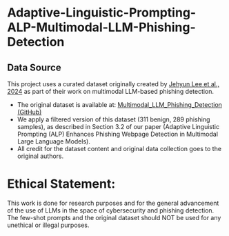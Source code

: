 # Adaptive-Linguistic-Prompting-ALP-Multimodal-LLM-Phishing-Detection
## Data Source

This project uses a curated dataset originally created by [Jehyun Lee et al., 2024](https://arxiv.org/abs/2408.05941) as part of their work on multimodal LLM-based phishing detection.

- The original dataset is available at: [Multimodal_LLM_Phishing_Detection (GitHub)](https://github.com/JehLeeKR/Multimodal_LLM_Phishing_Detection)
- We apply a filtered version of this dataset (311 benign, 289 phishing samples), as described in Section 3.2 of our paper (Adaptive Linguistic Prompting (ALP) Enhances Phishing Webpage Detection in Multimodal Large Language Models).
- All credit for the dataset content and original data collection goes to the original authors.

# Ethical Statement: 
This work is done for research purposes and for the general advancement of the use of LLMs in the space of cybersecurity and phishing detection. The few-shot prompts and the original dataset should NOT be used for any unethical or illegal purposes.


